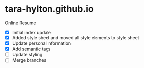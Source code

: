 # tara-hylton.github.io
Online Resume
- [x] Initial index update
- [x] Added style sheet and moved all style elements to style sheet
- [x] Update personal information
- [x] Add semantic tags
- [ ] Update styling
- [ ] Merge branches